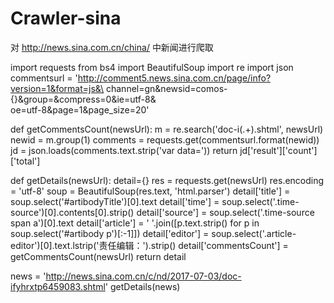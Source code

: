 # Crawler-sina
对 http://news.sina.com.cn/china/ 中新闻进行爬取

import requests
from bs4 import BeautifulSoup
import re
import json
commentsurl = 'http://comment5.news.sina.com.cn/page/info?version=1&format=js&\
channel=gn&newsid=comos-{}&group=&compress=0&ie=utf-8&\
oe=utf-8&page=1&page_size=20'
    
def getCommentsCount(newsUrl):
    m = re.search('doc-i(.+).shtml', newsUrl)
    newid = m.group(1)
    comments = requests.get(commentsurl.format(newid))
    jd = json.loads(comments.text.strip('var data='))
    return jd['result']['count']['total']

def getDetails(newsUrl):
    detail={}
    res = requests.get(newsUrl)
    res.encoding = 'utf-8'
    soup = BeautifulSoup(res.text, 'html.parser')
    detail['title'] = soup.select('#artibodyTitle')[0].text
    detail['time'] = soup.select('.time-source')[0].contents[0].strip()
    detail['source'] = soup.select('.time-source span a')[0].text
    detail['article'] = ' '.join([p.text.strip() for p in soup.select('#artibody p')[:-1]])
    detail['editor'] = soup.select('.article-editor')[0].text.lstrip('责任编辑：').strip()
    detail['commentsCount'] = getCommentsCount(newsUrl)
    return detail

news = 'http://news.sina.com.cn/c/nd/2017-07-03/doc-ifyhrxtp6459083.shtml'
getDetails(news)
